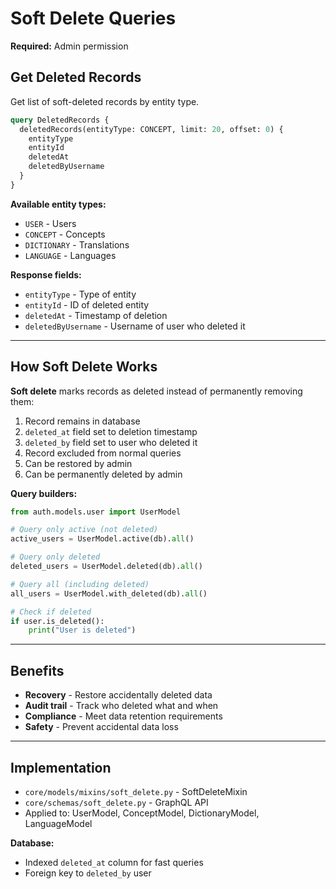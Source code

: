 # Soft Delete Queries

**Required:** Admin permission

## Get Deleted Records

Get list of soft-deleted records by entity type.

```graphql
query DeletedRecords {
  deletedRecords(entityType: CONCEPT, limit: 20, offset: 0) {
    entityType
    entityId
    deletedAt
    deletedByUsername
  }
}
```

**Available entity types:**
- `USER` - Users
- `CONCEPT` - Concepts
- `DICTIONARY` - Translations
- `LANGUAGE` - Languages

**Response fields:**
- `entityType` - Type of entity
- `entityId` - ID of deleted entity
- `deletedAt` - Timestamp of deletion
- `deletedByUsername` - Username of user who deleted it

---

## How Soft Delete Works

**Soft delete** marks records as deleted instead of permanently removing them:

1. Record remains in database
2. `deleted_at` field set to deletion timestamp
3. `deleted_by` field set to user who deleted it
4. Record excluded from normal queries
5. Can be restored by admin
6. Can be permanently deleted by admin

**Query builders:**

```python
from auth.models.user import UserModel

# Query only active (not deleted)
active_users = UserModel.active(db).all()

# Query only deleted
deleted_users = UserModel.deleted(db).all()

# Query all (including deleted)
all_users = UserModel.with_deleted(db).all()

# Check if deleted
if user.is_deleted():
    print("User is deleted")
```

---

## Benefits

- **Recovery** - Restore accidentally deleted data
- **Audit trail** - Track who deleted what and when
- **Compliance** - Meet data retention requirements
- **Safety** - Prevent accidental data loss

---

## Implementation

- `core/models/mixins/soft_delete.py` - SoftDeleteMixin
- `core/schemas/soft_delete.py` - GraphQL API
- Applied to: UserModel, ConceptModel, DictionaryModel, LanguageModel

**Database:**
- Indexed `deleted_at` column for fast queries
- Foreign key to `deleted_by` user
